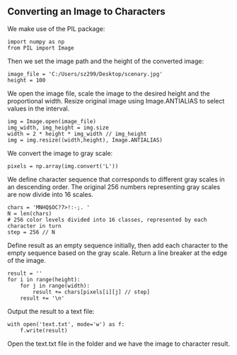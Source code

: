 ## Converting an Image to Characters

We make use of the PIL package:
```
import numpy as np
from PIL import Image
```
Then we set the image path and the height of the converted image:
```
image_file = 'C:/Users/sz299/Desktop/scenary.jpg'
height = 100
```
We open the image file, scale the image to the desired height and the proportional width. Resize original image using Image.ANTIALIAS to select values in the interval.
```
img = Image.open(image_file)
img_width, img_height = img.size
width = 2 * height * img_width // img_height
img = img.resize((width,height), Image.ANTIALIAS)
```
We convert the image to gray scale:
```
pixels = np.array(img.convert('L'))
```
We define character sequence that corresponds to different gray scales in an descending order. The original 256 numbers representing gray scales are now divide into 16 scales. 
```
chars = 'MNHQ$OC?7>!:-;. '
N = len(chars)
# 256 color levels divided into 16 classes, represented by each character in turn
step = 256 // N
```
Define result as an empty sequence initially, then add each character to the empty sequence based on the gray scale. Return a line breaker at the edge of the image.
```
result = ''
for i in range(height):
    for j in range(width):
        result += chars[pixels[i][j] // step]
    result += '\n'
```
Output the result to a text file:
```
with open('text.txt', mode='w') as f:
    f.write(result)
```
Open the text.txt file in the folder and we have the image to character result.
